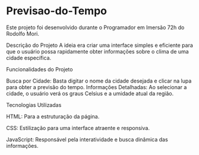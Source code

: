 # Previsao-do-Tempo
Este projeto foi desenvolvido durante o Programador em Imersão 72h do Rodolfo Mori.

Descrição do Projeto
A ideia era criar uma interface simples e eficiente para que o usuário possa rapidamente obter informações sobre o clima de uma cidade específica.

Funcionalidades do Projeto

Busca por Cidade: Basta digitar o nome da cidade desejada e clicar na lupa para obter a previsão do tempo.
Informações Detalhadas: Ao selecionar a cidade, o usuário verá os graus Celsius e a umidade atual da região.

Tecnologias Utilizadas

HTML: Para a estruturação da página.

CSS: Estilização para uma interface atraente e responsiva.

JavaScript: Responsável pela interatividade e busca dinâmica das informações.
